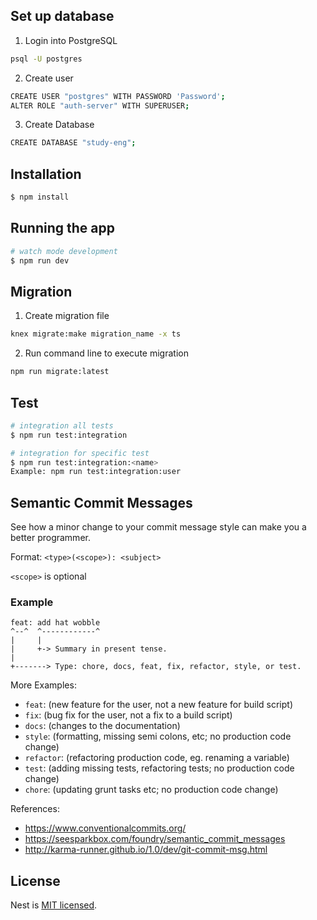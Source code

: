 
## Set up database

1. Login into PostgreSQL
```bash
psql -U postgres
```

2. Create user 
```bash
CREATE USER "postgres" WITH PASSWORD 'Password';
ALTER ROLE "auth-server" WITH SUPERUSER;
```

3. Create Database
```bash
CREATE DATABASE "study-eng";
```

## Installation

```bash
$ npm install
```

## Running the app

```bash
# watch mode development
$ npm run dev
```

## Migration
1. Create migration file
```bash
knex migrate:make migration_name -x ts
```

2. Run command line to execute migration
```bash
npm run migrate:latest
```

## Test
```bash
# integration all tests
$ npm run test:integration

# integration for specific test
$ npm run test:integration:<name>
Example: npm run test:integration:user
```

## Semantic Commit Messages

See how a minor change to your commit message style can make you a better programmer.

Format: `<type>(<scope>): <subject>`

`<scope>` is optional

### Example

```
feat: add hat wobble
^--^  ^------------^
|     |
|     +-> Summary in present tense.
|
+-------> Type: chore, docs, feat, fix, refactor, style, or test.
```

More Examples:

- `feat`: (new feature for the user, not a new feature for build script)
- `fix`: (bug fix for the user, not a fix to a build script)
- `docs`: (changes to the documentation)
- `style`: (formatting, missing semi colons, etc; no production code change)
- `refactor`: (refactoring production code, eg. renaming a variable)
- `test`: (adding missing tests, refactoring tests; no production code change)
- `chore`: (updating grunt tasks etc; no production code change)

References:

- https://www.conventionalcommits.org/
- https://seesparkbox.com/foundry/semantic_commit_messages
- http://karma-runner.github.io/1.0/dev/git-commit-msg.html

## License

Nest is [MIT licensed](LICENSE).

